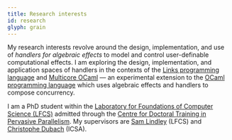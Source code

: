 ```yaml
---
title: Research interests
id: research
glyph: grain
---
```

My research interests revolve around the design, implementation, and
use of *handlers for algebraic effects* to model and control
user-definable computational effects. I am exploring the design,
implementation, and application spaces of handlers in the contexts of
the [Links programming language](http://www.links-lang.org) and
[Multicore OCaml](https://ocaml.io/w/Multicore) &mdash; an
experimental extension to the [OCaml programming
language](https://ocaml.org) which uses algebraic effects and handlers
to compose concurrency.

I am a PhD student within the [Laboratory for Foundations of Computer
Science (LFCS)](http://wcms.inf.ed.ac.uk/lfcs/) admitted through the
[Centre for Doctoral Training in Pervasive
Parallelism](http://pervasiveparallelism.inf.ed.ac.uk/). My
supervisors are [Sam Lindley](http://homepages.inf.ed.ac.uk/slindley)
(LFCS) and [Christophe Dubach](http://homepages.inf.ed.ac.uk/cdubach)
(ICSA).
